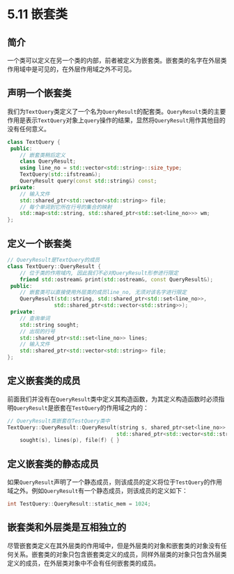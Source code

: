 # 5.11 嵌套类

## 简介

一个类可以定义在另一个类的内部，前者被定义为嵌套类。嵌套类的名字在外层类作用域中是可见的，在外层作用域之外不可见。

## 声明一个嵌套类

我们为`TextQuery`类定义了一个名为`QueryResult`的配套类。`QueryResult`类的主要作用是表示`TextQuery`对象上`query`操作的结果，显然将`QueryResult`用作其他目的没有任何意义。

```c++
class TextQuery {
 public:
    // 嵌套类稍后定义
    class QueryResult;
    using line_no = std::vector<std::string>::size_type;
    TextQuery(std::ifstream&);
    QueryResult query(const std::string&) const;
 private:
    // 输入文件
    std::shared_ptr<std::vector<std::string>> file;
    // 每个单词到它所在行号的集合的映射
    std::map<std::string, std::shared_ptr<std::set<line_no>>> wm;
};
```

## 定义一个嵌套类

```c++
// QueryResult是TextQuery的成员
class TextQuery::QueryResult {
    // 位于类的作用域内, 因此我们不必对QueryResult形参进行限定
    friend std::ostream& print(std::ostream&, const QueryResult&);
 public:
    // 嵌套类可以直接使用外层类的成员line_no, 无须对该名字进行限定
    QueryResult(std::string, std::shared_ptr<std::set<line_no>>,
               std::shared_ptr<std::vector<std::string>>);
 private:
    // 查询单词
    std::string sought;
    // 出现的行号
    std::shared_ptr<std::set<line_no>> lines;
    // 输入文件
    std::shared_ptr<std::vector<std::string>> file;
};
```

## 定义嵌套类的成员

前面我们并没有在`QueryResult`类中定义其构造函数，为其定义构造函数时必须指明`QueryResult`是嵌套在`TestQuery`的作用域之内的：

```c++
// QueryResult类嵌套在TestQuery类中
TextQuery::QueryResult::QueryResult(string s, shared_ptr<set<line_no>> p,
                                   std::shared_ptr<std::vector<std::string>> f) :
	sought(s), lines(p), file(f) { }
```

## 定义嵌套类的静态成员

如果`QueryResult`声明了一个静态成员，则该成员的定义将位于`TestQuery`的作用域之外。例如`QueryResult`有一个静态成员，则该成员的定义如下：

```c++
int TestQuery::QueryResult::static_mem = 1024;
```

## 嵌套类和外层类是互相独立的

尽管嵌套类定义在其外层类的作用域中，但是外层类的对象和嵌套类的对象没有任何关系。嵌套类的对象只包含嵌套类定义的成员，同样外层类的对象只包含外层类定义的成员，在外层类对象中不会有任何嵌套类的成员。